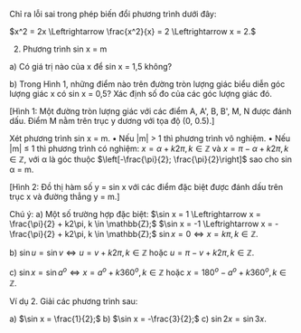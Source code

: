 Chỉ ra lỗi sai trong phép biến đổi phương trình dưới đây:

$x^2 = 2x \Leftrightarrow \frac{x^2}{x} = 2 \Leftrightarrow x = 2.$

2. Phương trình sin x = m

a) Có giá trị nào của x để sin x = 1,5 không?

b) Trong Hình 1, những điểm nào trên đường tròn lượng giác biểu diễn góc lượng giác x có sin x = 0,5? Xác định số đo của các góc lượng giác đó.

[Hình 1: Một đường tròn lượng giác với các điểm A, A', B, B', M, N được đánh dấu. Điểm M nằm trên trục y dương với tọa độ (0, 0.5).]

Xét phương trình sin x = m.
• Nếu |m| > 1 thì phương trình vô nghiệm.
• Nếu |m| ≤ 1 thì phương trình có nghiệm:
    $x = \alpha + k2\pi, k \in \mathbb{Z}$
    và $x = \pi - \alpha + k2\pi, k \in \mathbb{Z},$
với α là góc thuộc $\left[-\frac{\pi}{2}; \frac{\pi}{2}\right]$ sao cho sin α = m.

[Hình 2: Đồ thị hàm số y = sin x với các điểm đặc biệt được đánh dấu trên trục x và đường thẳng y = m.]

Chú ý:
a) Một số trường hợp đặc biệt:
    $\sin x = 1 \Leftrightarrow x = \frac{\pi}{2} + k2\pi, k \in \mathbb{Z};$
    $\sin x = -1 \Leftrightarrow x = -\frac{\pi}{2} + k2\pi, k \in \mathbb{Z};$
    $\sin x = 0 \Leftrightarrow x = k\pi, k \in \mathbb{Z}.$

b) $\sin u = \sin v \Leftrightarrow u = v + k2\pi, k \in \mathbb{Z}$ hoặc $u = \pi - v + k2\pi, k \in \mathbb{Z}.$

c) $\sin x = \sin a^o \Leftrightarrow x = a^o + k360^o, k \in \mathbb{Z}$ hoặc $x = 180^o - a^o + k360^o, k \in \mathbb{Z}.$

Ví dụ 2. Giải các phương trình sau:

a) $\sin x = \frac{1}{2};$    b) $\sin x = -\frac{3}{2};$    c) $\sin 2x = \sin 3x.$
